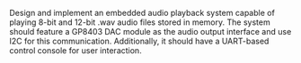 Design and implement an embedded audio playback system capable of playing 8-bit and 12-bit .wav audio files stored in memory. The system should feature a GP8403 DAC module as the audio output interface and use I2C for this communication. Additionally, it should have a UART-based control console for user interaction.
